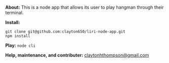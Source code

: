 **About:** This is a node app that allows its user to play hangman through their terminal.

**Install:**
```
git clone git@github.com:clayton650/liri-node-app.git
npm install
```
**Play:** `node cli`

**Help, maintenance, and contributer:** claytonhthompson@gmail.com
